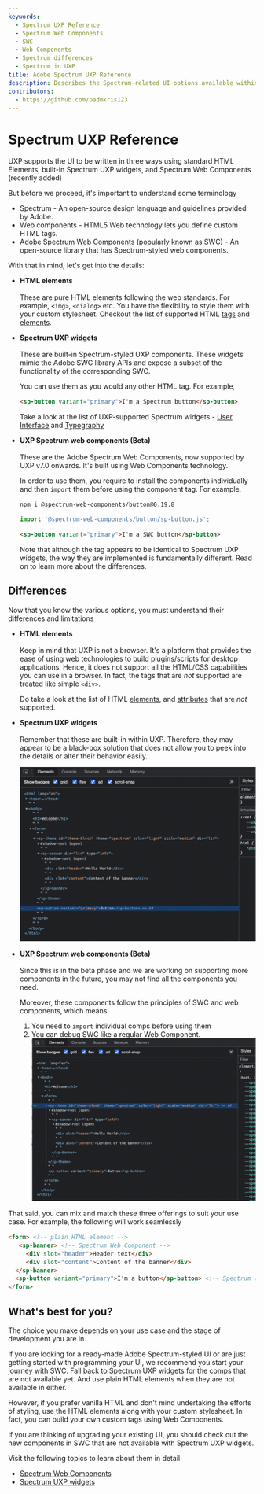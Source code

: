 ```yaml
---
keywords:
  - Spectrum UXP Reference
  - Spectrum Web Components
  - SWC
  - Web Components
  - Spectrum differences
  - Spectrum in UXP
title: Adobe Spectrum UXP Reference
description: Describes the Spectrum-related UI options available within UXP 
contributors:
  - https://github.com/padmkris123
---
```


# Spectrum UXP Reference


UXP supports the UI to be written in three ways using standard HTML Elements, built-in Spectrum UXP widgets, and Spectrum Web Components (recently added)


But before we proceed, it's important to understand some terminology
- Spectrum - An open-source design language and guidelines provided by Adobe.
- Web components - HTML5 Web technology lets you define custom HTML tags.
- Adobe Spectrum Web Components (popularly known as SWC) - An open-source library that has Spectrum-styled web components.


With that in mind, let's get into the details:
- **HTML elements** <br></br>
   These are pure HTML elements following the web standards. For example, `<img>`, `<dialog>` etc. You have the flexibility to style them with your custom stylesheet. Checkout the list of supported HTML [tags](../reference-html/) and [elements](../reference-js/Global%20Members/HTML%20Elements/).
  
- **Spectrum UXP widgets** <br></br>
   These are built-in Spectrum-styled UXP components. These widgets mimic the Adobe SWC library APIs and expose a subset of the functionality of the corresponding SWC. 

   You can use them as you would any other HTML tag. For example,
   
   ```html
   <sp-button variant="primary">I'm a Spectrum button</sp-button>
   ```

   Take a look at the list of UXP-supported Spectrum widgets - [User Interface](./Spectrum%20UXP%20Widgets/User%20Interface/) and [Typography](./Spectrum%20UXP%20Widgets/Typography/)


- **UXP Spectrum web components (Beta)** <br></br>
   These are the Adobe Spectrum Web Components, now supported by UXP v7.0 onwards. It's built using Web Components technology.


   In order to use them, you require to install the components individually and then `import` them before using the component tag. For example,
  
   ```
   npm i @spectrum-web-components/button@0.19.8
   ```
  
   ```js
   import '@spectrum-web-components/button/sp-button.js';
   ```


   ```html
   <sp-button variant="primary">I'm a SWC button</sp-button>
   ```
  Note that although the tag appears to be identical to Spectrum UXP widgets, the way they are implemented is fundamentally different. Read on to learn more about the differences.


## Differences

Now that you know the various options, you must understand their differences and limitations


- **HTML elements** <br></br>
   Keep in mind that UXP is not a browser. It's a platform that provides the ease of using web technologies to build plugins/scripts for desktop applications. Hence, it does not support all the HTML/CSS capabilities you can use in a browser. In fact, the tags that are _not_ supported are treated like simple `<div>`.

   Do take a look at the list of HTML [elements](../reference-html/General/Unsupported%20Elements/), and [attributes](../reference-html/General/Unsupported%20Attributes/) that are _not_ supported.
  
- **Spectrum UXP widgets**<br></br>
   Remember that these are built-in within UXP. Therefore, they may appear to be a black-box solution that does not allow you to peek into the details or alter their behavior easily.

   ![Debug Spectrum UXP Widgets](./assets/debug-sp.png)


- **UXP Spectrum web components (Beta)** <br></br>
   Since this is in the beta phase and we are working on supporting more components in the future, you may not find all the components you need. 
  
   Moreover, these components follow the principles of SWC and web components, which means
   1. You need to `import` individual comps before using them
   2. You can debug SWC like a regular Web Component. 
      ![Debug SWC](./assets/debug-swc.png)


That said, you can mix and match these three offerings to suit your use case. For example, the following will work seamlessly


```HTML
<form> <!-- plain HTML element -->
   <sp-banner> <!-- Spectrum Web Component -->
     <div slot="header">Header text</div>
     <div slot="content">Content of the banner</div>
  </sp-banner>
  <sp-button variant="primary">I'm a button</sp-button> <!-- Spectrum widget -->
</form>
```

## What's best for you?


The choice you make depends on your use case and the stage of development you are in.


If you are looking for a ready-made Adobe Spectrum-styled UI or are just getting started with programming your UI, we recommend you start your journey with SWC. Fall back to Spectrum UXP widgets for the comps that are not available yet. And use plain HTML elements when they are not available in either.


However, if you prefer vanilla HTML and don't mind undertaking the efforts of styling, use the HTML elements along with your custom stylesheet. In fact, you can build your own custom tags using Web Components.


If you are thinking of upgrading your existing UI, you should check out the new components in SWC that are not available with Spectrum UXP widgets.


Visit the following topics to learn about them in detail
- [Spectrum Web Components](swc/index.md)
- [Spectrum UXP widgets](Spectrum%20UXP%20Widgets/index.md)
